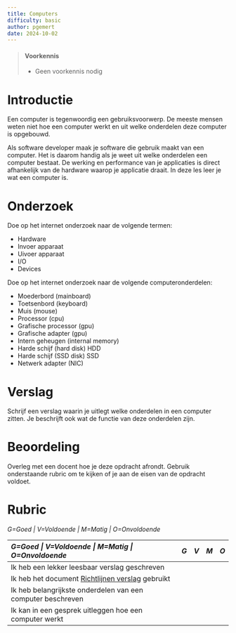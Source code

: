 ```yaml
---
title: Computers
difficulty: basic
author: pgemert
date: 2024-10-02
---
```


> #### Voorkennis
> * Geen voorkennis nodig

# Introductie
Een computer is tegenwoordig een gebruiksvoorwerp. 
De meeste mensen weten niet hoe een computer werkt en uit welke onderdelen deze computer is opgebouwd.

Als software developer maak je software die gebruik maakt van een computer. 
Het is daarom handig als je weet uit welke onderdelen een computer bestaat.
De werking en performance van je applicaties is direct afhankelijk van de hardware waarop je applicatie draait.
In deze les leer je wat een computer is.

# Onderzoek

Doe op het internet onderzoek naar de volgende termen:

*   Hardware
*   Invoer apparaat
*   Uivoer apparaat
*   I/O
*   Devices

Doe op het internet onderzoek naar de volgende computeronderdelen:

*   Moederbord (mainboard)
*   Toetsenbord (keyboard)
*   Muis (mouse)
*   Processor (cpu)
*   Grafische processor (gpu)
*   Grafische adapter (gpu)
*   Intern geheugen (internal memory)
*   Harde schijf (hard disk) HDD
*   Harde schijf (SSD disk) SSD
*   Netwerk adapter (NIC)


# Verslag

Schrijf een verslag waarin je uitlegt welke onderdelen in een computer zitten. Je beschrijft ook wat de functie van deze onderdelen zijn.

# Beoordeling

Overleg met een docent hoe je deze opdracht afrondt.
Gebruik onderstaande rubric om te kijken of je aan de eisen van de opdracht voldoet.

# Rubric

*G=Goed \| V=Voldoende \| M=Matig \| O=Onvoldoende* 

| *G=Goed \| V=Voldoende \| M=Matig \| O=Onvoldoende* | *G* | *V* | *M* | *O* |
|:----------------------------------------------------|:----|:----|:----|:----|
| Ik heb een lekker leesbaar verslag geschreven       |     |     |     |     |
| Ik heb het document <a href="https://xerte.deltion.nl/play.php?template_id=9848" target="_blank">Richtlijnen verslag</a> gebruikt |  |  |  |  |
| Ik heb belangrijkste onderdelen van een computer beschreven     |     |     |
| Ik kan in een gesprek uitleggen hoe een computer werkt        |     |     |     |     |
